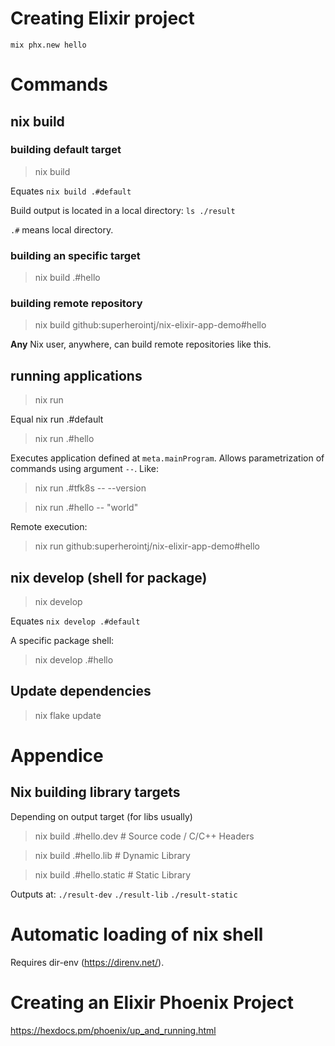 # Creating Elixir project

`mix phx.new hello`

# Commands

## nix build

### building default target

> nix build

Equates `nix build .#default`

Build output is located in a local directory: `ls ./result`

`.#` means local directory.

### building an specific target

> nix build .#hello

### building remote repository

> nix build github:superherointj/nix-elixir-app-demo#hello

**Any** Nix user, anywhere, can build remote repositories like this.

## running applications

> nix run

Equal nix run .#default

> nix run .#hello

Executes application defined at `meta.mainProgram`.
Allows parametrization of commands using argument `--`. Like:

> nix run .#tfk8s -- --version

> nix run .#hello -- "world"

Remote execution:

> nix run github:superherointj/nix-elixir-app-demo#hello

## nix develop (shell for package)

> nix develop

Equates `nix develop .#default`

A specific package shell:

> nix develop .#hello

## Update dependencies

> nix flake update

# Appendice

## Nix building library targets

Depending on output target (for libs usually)

> nix build .#hello.dev # Source code / C/C++ Headers

> nix build .#hello.lib # Dynamic Library

> nix build .#hello.static # Static Library

Outputs at:
 `./result-dev`
 `./result-lib`
 `./result-static`

# Automatic loading of nix shell

Requires dir-env (https://direnv.net/).

# Creating an Elixir Phoenix Project

https://hexdocs.pm/phoenix/up_and_running.html
